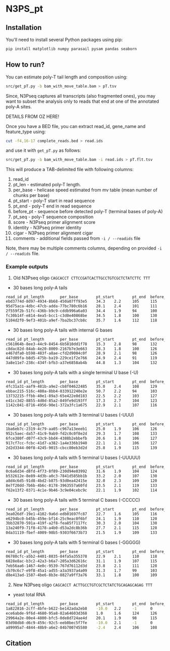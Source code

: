 # N3PS_pt

## Installation

You'll need to install several Python packages using pip:

```bash
pip install matplotlib numpy parasail pysam pandas seaborn
```

## How to run?
You can estimate poly-T tail length and composition using:
```bash
src/get_pT.py -b bam_with_move_table.bam > pT.tsv
```

Since, N3Pseq captures all transcripts (also fragmented ones),
you may want to subset the analysis only to reads that end at
one of the annotated poly-A sites.

DETAILS FROM OZ HERE!

Once you have a BED file, you can extract read_id, gene_name and feature_type using:
```bash
cut -f4,16-17 complete_reads.bed > read.ids
```
and use it with `get_pT.py` as follows:
```bash
src/get_pT.py -b bam_with_move_table.bam -i read.ids > pT.flt.tsv
```


This will produce a TAB-delimited file with following columns:
1. read_id
2. pt_len - estimated poly-T length. 
3. per_base - helicase speed estimated from mv table (mean number of chunks per base)
4. pt_start - poly-T start in read sequence
5. pt_end - poly-T end in read sequence
6. before_pt - sequence before detected poly-T (terminal bases of poly-A)
7. pt_seq - poly-T sequence composition
8. score - N3Pseq primer alignment score
9. identity - N3Pseq primer identity
10. cigar - N3Pseq primer alignment cigar
11. comments - additional fields passed from `-i / --readids` file

Note, there may be multiple comments columns,
depending on provided `-i / --readids` file. 


### Example outputs

1. Old N3Pseq oligo `CAGCACCT CTTCCGATCACTTGCCTGTCGCTCTATCTTC TTT`

- 30 bases long poly-A tails
```bash
read_id pt_length       per_base        pt_start        pt_end  before_pt       pt_seq  score   identity        cigar   comments
ebd3774d-8d97-4934-8b68-450a07ff93e5    34.3    2.2     105     115     TCGCTCTATC      TTCTTTTTTT      74      0.952   11=1I1=1X28=
95d75aca-4dbc-47cb-adda-77bc780c6b16    28.1    2.4     101     111     TCGCTCTATC      TTCTTTTTTT      84      1.0     42=
2f559f2b-51fc-436b-b9c9-cddb996a6a03    34.4    1.9     94      100     TCGCTCTATC      TTCTTT  79      0.976   19=1I22=
fc30b14f-e814-4ea5-bcc1-c3d0e40868be    34.5    1.8     100     130     TCGCTCTATC      TTCTTTTTTTTTTTTTTTTTTTTTTTTTTT  84      1.0     42=
5104d2f0-9ef3-401b-a9ef-7ba2bc37cb8c    35.7    1.6     112     118     GCACTCTATC      TTCTTT  30      0.727   9S3=1D1=1X2=1X1=1D3=1I3=1X1=2D1=1X13=
```

- 30 bases long poly-A tails with internal G bases
```bash
read_id pt_length       per_base        pt_start        pt_end  before_pt       pt_seq  score   identity        cigar   comments
c561064b-8ee3-44c9-8454-6b5810dd1f78    15.3    2.8     98      132     TCGCTCTATC      TTCTTTTTTCTTTTCTTTTCTTTTTTTTTTTTTT      84      1.0     42=
c8dac82d-84ab-4e20-8009-2167b7e3e663    28.3    1.8     100     126     TCGCTCTATC      TTCTTTTCTTTTCTTTTCTTTTTTTT      84      1.0     42=
e467dfa0-b598-483f-a8ae-cfd2d9004c0f    28.9    2.1     98      126     TCGCTCTATC      TTCTTTTCTTTTCTTTCTTTTTTTTTTT    84      1.0     42=
447d09fa-b8d5-475b-ba19-229ce1f2e766    24.9    2.4     91      119     TCGCTCTATC      TTCTTTTCTTTTCTTTTCTTTTTTTTTT    84      1.0     42=
3a8e11e7-238c-434f-bfb3-a37e6858ab4b    44.8    1.3     104     132     TCGCTCTATC      TTCTTTTCTTTTCTTTTCTTTTTTTTTT    84      1.0     42=
```

- 30 bases long poly-A tails with a single terminal U base (-U)
```bash
read_id pt_length       per_base        pt_start        pt_end  before_pt       pt_seq  score   identity        cigar   comments
4fc31a31-aaf9-481b-a9e2-cb8f04622485    35.0    2.4     108     129     CTATCTTTAA      TTTTTTTTTTTTTTTTTTTTT   71      0.974   19=1I18=4S
ebbac215-516c-480a-8bb4-833912240e2e    50.7    2.2     94      103     TCTATCTTCA      TTTTTTGTT       81      0.976   39=1D3=
13732215-ffbb-40e1-89a3-65e422e0d183    22.5    2.2     103     127     TCTATCTTCA      TTTTTTTTTTTTTTTTTTTTTTTT        81      0.976   39=1D3=
e41cc3d2-8855-4d0d-85a2-849fe9d193ff    17.3    2.7     104     123     GTATTTTTCA      TTTTTTTTTTTTTTTTTTT     46      0.786   22=2I1=1D2=2X2=1X2=1D1=1X3=1D3=
1142c841-8716-4956-90e1-372a3fc1a675    22.9    2.1     107     116     TCTATCTTCA      TTTTTTTTT       68      0.905   8=1D3=2X26=1D3=
```

- 30 bases long poly-A tails with 3 terminal U bases (-UUU)
```bash
read_id pt_length       per_base        pt_start        pt_end  before_pt       pt_seq  score   identity        cigar   comments
1ba6eb7c-2319-4c79-aa05-c967a13eeeb1    25.0    1.9     106     126     TATCTTCAAA      TTTTTTTTTTTTTTTTTTTT    78      1.0     39=3S
952c5aec-da57-41c9-9ab9-fd2c0c0f8e2d    29.3    1.7     108     133     TCTATTTAAA      TTTTTTTTTTTTTTTTTTTTTTTTT       71      0.974   35=1I2=4S
6fce380f-d07f-43c9-bbd4-4388b2ebbefb    20.6    1.8     106     127     ATCTCTCAAA      TTTTTTTTTTTTTTTTTTTTT   66      0.925   29=2I5=1I3=2S
917cf7cc-fcbc-41d7-a382-1a4e336b1940    22.1    2.1     106     127     TATCTTCAAA      TTTTTTTTTTTTTTTTTTTTT   78      1.0     39=3S
2d2d3344-00f8-4245-9015-cbcc80eb3d2d    25.8    1.9     115     139     ATCTTAGAAA      TTTTTTTTTTTTTTTTTTTTTTTT        76      1.0     38=4S
```

- 30 bases long poly-A tails with 5 terminal U bases (-UUUUU)
```bash
read_id pt_length       per_base        pt_start        pt_end  before_pt       pt_seq  score   identity        cigar   comments
0c6a6d34-d8fd-4f73-8f89-230d94e03992    31.6    1.9     104     124     TCTTCAAAAA      TTTTTTTTTTTTTTTTTTTT    57      0.872   9=1I17=1X1=1D1=1D1=1X7=3S
b532612e-8e89-4d3b-a0c3-7841d585bb1b    33.2    2.0     107     130     TCTTCAAAAA      TTTTTTTTTTTTTTTTTTTTTTT 75      0.974   8=1D31=3S
a8d4c6d5-91d8-4bd2-b875-93d0ea42415e    32.0    2.3     109     120     TCTTCAAAAA      TTTTTTTTTTT     78      1.0     39=3S
8e7f20dd-7b6b-4b6c-8178-3963557a60fd    23.5    2.1     119     133     TCTTCAAAAA      TTTTTTTTTTTTTT  78      1.0     39=3S
f62e13f2-0371-4c1e-9b46-3c9e04cebc9c    22.1    1.9     102     114     TCTTCAAAAA      TTTTTTTTTTTT    78      1.0     39=3S
```

- 30 bases long poly-A tails with 5 terminal C bases (-CCCCC)
```bash
read_id pt_length       per_base        pt_start        pt_end  before_pt       pt_seq  score   identity        cigar   comments
3ea026df-19e1-4102-9a6d-edb01697fc87    22.7    1.6     105     116     TCTTCGGGGG      TTTTTTTTTTT     78      1.0     39=3S
e6294bc0-b45b-459e-bf14-25c9eac0f6bf    24.1    1.9     110     120     TCTTCGGGGG      TTTTTTTTTT      73      0.974   21=1I17=3S
3bb32870-591a-419f-a2f8-fea85f7117fc    30.3    2.0     104     130     TCTTCGGGGG      TTTTTTTTTTTTTTTTTTTTTTTTTT      78      1.0     39=3S
13a240f9-71f8-4178-a4b0-d53a2dc8b36b    27.7    2.1     115     128     TCTTCGGGGG      TTTTCTTTTTTTT   55      0.872   22=1D3=1X1=1I1X1=1X8=3S
0da31119-fbef-4009-98b5-9303f6673b73    21.5    1.9     109     133     TCTTCGGGGG      TTTTTTTTTTTTTTTTTTTTTTTT        78      1.0     39=3S
```

- 30 bases long poly-A tails with 5 terminal G bases (-GGGGG)
```bash
read_id pt_length       per_base        pt_start        pt_end  before_pt       pt_seq  score   identity        cigar   comments
06780cfc-a5b2-4401-8835-84fa5a355378    22.9    2.1     110     118     ATCTTCCCCC      TTTTTTTT        78      1.0     39=3S
6828e8ac-b3c2-42a3-b6a7-205a3d62616c    31.1    1.9     107     115     TCTTCCCCCC      TTTTTTTT        56      0.872   11=2I12=3I11=3S
7eb56aa6-1467-4e0c-9539-767d76112d3d    23.8    2.1     111     128     CTCCCCCCCC      TTTTTTTTTTTTTTTTT       58      0.892   13=1X3=1D1=1I13=1D5=5S
cb70c6c7-e9f8-45a1-ad55-a3a3937a4a09    31.3    1.7     99      103     TCGCTCTACC      TTTT    72      0.951   34=1X3=1I2=1S
d8e413ad-1587-4be6-8b3e-8827a9ff3a76    33.1    1.8     100     109     TCTTCCCCCC      TTTTTTTTT       75      0.974   15=1D24=3S
```

2. New N3Pseq oligo `CAGCACCT ACTTGCCTGTCGCTCTATCTGCAGAGCAGAG TTT`

- yeast total RNA
```bash
read_id pt_length       per_base        pt_start        pt_end  before_pt       pt_seq  score   identity        cigar   comments
1a822816-2cff-4bfe-b622-be142ada2eb8    -10.0   2.2     -1      0       TTGCCGACTT              73      0.974   27=1I11=3S      25s     rRNA
ece6abde-9f6d-4680-95a8-82a64603d368    1.0     1.6     124     126     GTAATGATCC      TT      67      0.9     13=1D3=1X2=2D21=2S      18s     rRNA
29964a2e-80e4-4800-bfc5-0de8d724ae4d    20.1    1.9     98      115     CAGAGCAGAG      TTTTTTTTTTTTTTTTT       84      1.0     42=     YDR002W protein_coding
03d98db8-d6c9-459c-92c5-eeb0bec5f7fe    -10.0   2.1     -1      0       CTGCTTCGGT              78      1.0     39=3S   25s     rRNA
a89995a7-4844-48b9-a6e2-84b700745580    -2.4    2.4     106     108     AGCAGAGTAA      TT      75      0.975   11=1X28=2S      SCR1    ncRNA
```



## Citation

